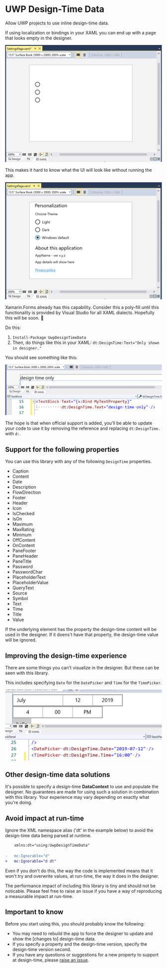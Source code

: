 # UWP Design-Time Data

Allow UWP projects to use inline design-time data.

If using localization or bindings in your XAML you can end up with a page that looks empty in the designer.

![Designer with no useful, visible data](./assets/design-time-before.png)

This makes it hard to know what the UI will look like without running the app.

![Designer showing content at design-time](./assets/design-time-after.png)

Xamarin.Forms already has this capability. Consider this a poly-fill until this functionality is provided by Visual Studio for all XAML dialects. Hopefully this will be soon. :crossed_fingers:

Do this:

1. `Install-Package UwpDesignTimeData`
2. Then, do things like this in your XAML: `dt:DesignTime:Text="Only shown in designer."`

You should see something like this:

![Design time data in bindings shown in VS](./assets/design-time-binding.png)


The hope is that when official support is added, you'll be able to update your code to use it by removing the reference and replacing `dt:DesignTime.` with `d:`.

## Support for the following properties

You can use this library with any of the following `DesignTime` properties.

- Caption
- Content
- Date
- Description
- FlowDirection
- Footer
- Header
- Icon
- IsChecked
- IsOn
- Maximum
- MaxRating
- Minimum
- OffContent
- OnContent
- PaneFooter
- PaneHeader
- PaneTitle
- Password
- PasswordChar
- PlaceholderText
- PlaceholderValue
- QueryText
- Source
- Symbol
- Text
- Time
- Title
- Value

If the underlying element has the property the design-time content will be used in the designer. If it doens't have that property, the design-time value will be ignored.

## Improving the design-time experience

There are some things you can't visualize in the designer. But these can be seen with this library.

This includes specifying `Date` for the `DatePicker` and `Time` for the `TimePicker`.

![DatePicker and TimePicker showing values in the designer](./assets/design-time-dateandtime.png)

## Other design-time data solutions

It's possible to specify a design-time **DataContext** to use and populate the designer. No guarantees are made for using such a solution in combination with this library. Your experience may vary depending on exactly what you're doing.

## Avoid impact at run-time

Ignore the XML namespace alias ('dt' in the example below) to avoid the design-time data being parsed at runtime.

```diff
    xmlns:dt="using:UwpDesignTimeData"

-   mc:Ignorable="d"
+   mc:Ignorable="d dt"
```

Even if you don't do this, the way the code is implemented means that it won't try and overwrite values, at run-time, the way it does in the designer.

The performance impact of including this library is tiny and should not be noticable. Please feel free to raise an issue if you have a way of reproducing a measurable impact at run-time.

## Important to know

Before you start using this, you should probably know the following:

- You may need to rebuild the app to force the designer to update and show the [changes to] design-time data.
- If you specify a property and the design-time version, specify the design-time version second.
- If you have any questions or suggestions for a new property to support at design-time, please [raise an issue](https://github.com/mrlacey/UwpDesignTimeData/issues/new).
